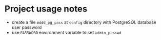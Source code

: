 # Project usage notes

- create a file `oddd_pg_pass` at `config` directory with PostgreSQL database user password
- use `PASSWORD` environment variable to set `admin_passwd`